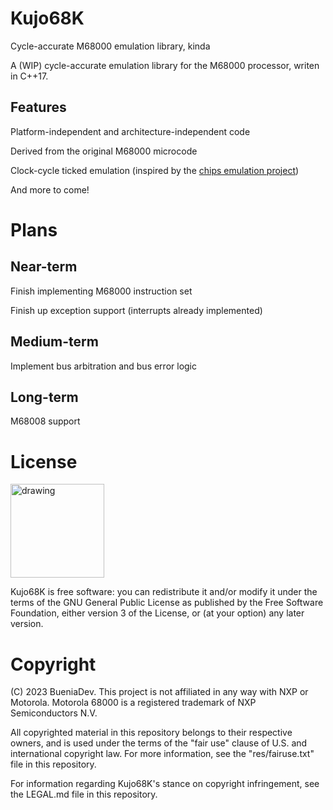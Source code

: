 # Kujo68K

Cycle-accurate M68000 emulation library, kinda

A (WIP) cycle-accurate emulation library for the M68000 processor, writen in C++17.

## Features

Platform-independent and architecture-independent code

Derived from the original M68000 microcode

Clock-cycle ticked emulation (inspired by the [chips emulation project](https://github.com/floooh/chips/tree/master))

And more to come!


# Plans

## Near-term

Finish implementing M68000 instruction set

Finish up exception support (interrupts already implemented)

## Medium-term

Implement bus arbitration and bus error logic

## Long-term

M68008 support

# License

<img src="https://www.gnu.org/graphics/gplv3-127x51.png" alt="drawing" width="150"/>

Kujo68K is free software: you can redistribute it and/or modify it under the terms of the GNU General Public License as published by the Free Software Foundation, either version 3 of the License, or (at your option) any later version.


# Copyright

(C) 2023 BueniaDev. This project is not affiliated in any way with NXP or Motorola. Motorola 68000 is a registered trademark of NXP Semiconductors N.V.

All copyrighted material in this repository belongs to their respective owners, and is used under the terms of the "fair use" clause of U.S. and international copyright law. For more information, see the "res/fairuse.txt" file in this repository.

For information regarding Kujo68K's stance on copyright infringement, see the LEGAL.md file in this repository.


